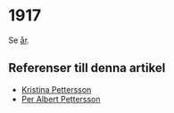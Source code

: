# 1917

Se [år](år.md).

## Referenser till denna artikel

* [Kristina Pettersson](Kristina%20Pettersson.md)
* [Per Albert Pettersson](Per%20Albert%20Pettersson.md)
